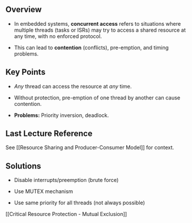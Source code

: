 
## Overview

- In embedded systems, **concurrent access** refers to situations where multiple threads (tasks or ISRs) may try to access a shared resource at any time, with no enforced protocol.
    
- This can lead to **contention** (conflicts), pre-emption, and timing problems.
    

## Key Points

- _Any_ thread can access the resource at _any_ time.
    
- Without protection, pre-emption of one thread by another can cause contention.
    
- **Problems:** Priority inversion, deadlock.
    

## Last Lecture Reference

See [[Resource Sharing and Producer-Consumer Model]] for context.

## Solutions

- Disable interrupts/preemption (brute force)
    
- Use MUTEX mechanism
    
- Use same priority for all threads (not always possible)
    

[[Critical Resource Protection - Mutual Exclusion]]
